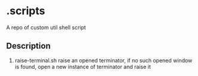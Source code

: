 # .scripts
A repo of custom util shell script

## Description
1. raise-terminal.sh
  raise an opened terminator, if no such opened window is found, open a new instance of terminator and raise it
